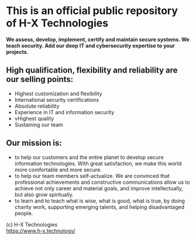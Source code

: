 <h1> This is an official public repository of H-X Technologies</h1>

<strong>We assess, develop, implement, certify and maintain secure systems. 
We teach security. 
Add our deep IT and cybersecurity expertise to your projects.
</strong>

<h2>High qualification, flexibility and reliability are our selling points:</h2>
<ul>
<li>Highest customization and flexibility
<li>International security certifications
<li>Absolute reliability
<li>Experience in IT and information security
<li>vHighest quality
<li>Sustaining our team
</ul>

<h2>Our mission is:</h2>
<ul>
<li>to help our customers and the entire planet to develop secure information technologies. With great satisfaction, we make this world more comfortable and more secure.
<li>to help our team members self-actualize. We are convinced that professional achievements and constructive communications allow us to achieve not only career and material goals, and improve intellectually, but also grow spiritually.
<li>to learn and to teach what is wise, what is good, what is true, by doing charity work, supporting emerging talents, and helping disadvantaged people.
</ul>

(c) H-X Technologies<br>
https://www.h-x.technology/
